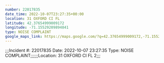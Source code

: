 ```yaml
---
number: 22017835
date_time: 2022-10-07T23:27:35+00:00
location: 31 OXFORD CI FL 
latitude: 42.37654999009172
longitude: -71.15529209894841
type: NOISE COMPLAINT
google_maps_link: https://maps.google.com/?q=42.37654999009172,-71.15529209894841
---
```


;;;Incident #: 22017835   Date: 2022-10-07 23:27:35    Type: NOISE COMPLAINT;;;;;;Location: 31 OXFORD CI FL 2;;;
